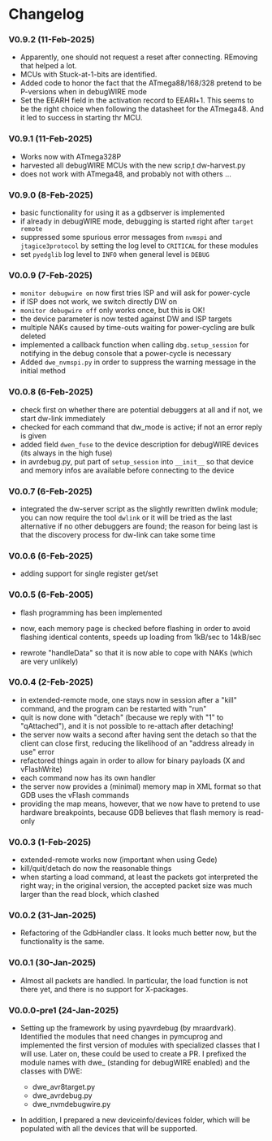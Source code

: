 # Changelog 

### V0.9.2 (11-Feb-2025)

- Apparently, one should not request a reset after connecting. REmoving that helped a lot. 
- MCUs with Stuck-at-1-bits are identified.
- Added code to honor the fact that the ATmega88/168/328 pretend to be P-versions when in debugWIRE mode
- Set the EEARH field in the activation record to EEARl+1. This seems to be the right choice when following the datasheet for the ATmega48. And it led to success in starting thr MCU.

### V0.9.1 (11-Feb-2025)

- Works now with ATmega328P
- harvested all debugWIRE MCUs with the new scrip‚t dw-harvest.py
- does not work with ATmega48, and probably not with others ...

### V0.9.0 (8-Feb-2025)

- basic functionality for using it as a gdbserver is implemented
- if already in debugWIRE mode, debugging is started right after `target remote`
- suppressed some spurious error messages from `nvmspi` and `jtagice3protocol` by setting the log level to `CRITICAL` for these modules
- set `pyedglib` log level to `INFO` when general level is `DEBUG`

### V0.0.9 (7-Feb-2025)

- `monitor debugwire on` now first tries ISP and will ask for power-cycle
- if ISP does not work, we switch directly DW on
- `monitor debugwire off`  only works once, but this is OK!
- the device parameter is now tested against DW and ISP targets
- multiple NAKs caused by time-outs waiting for power-cycling are bulk deleted
- implemented a callback function when calling `dbg.setup_session` for notifying in the debug console that a power-cycle is necessary
- Added `dwe_nvmspi.py` in order to suppress the warning message in the initial method

### V0.0.8 (6-Feb-2025)

- check first on whether there are potential debuggers at all and if not, we start dw-link immediately
- checked for each command that dw_mode is active; if not an error reply is given 
- added field `dwen_fuse` to the device description for debugWIRE devices (its always in the high fuse)
- in avrdebug.py, put part of `setup_session`  into `__init__` so that device and memory infos are available before connecting to the device

### V0.0.7 (6-Feb-2025)

- integrated the dw-server script as the slightly rewritten dwlink module; you can now require the tool `dwlink` or it will be tried as the last alternative if no other debuggers are found; the reason for being last is that the discovery process for dw-link can take some time

### V0.0.6 (6-Feb-2025)

- adding support for single register get/set

### V0.0.5 (6-Feb-2005)

- flash programming has been implemented
- now, each memory page is checked before flashing in order to avoid flashing identical contents, speeds up loading from 1kB/sec to 14kB/sec

- rewrote "handleData" so that it is now able to cope with NAKs (which are very unlikely)

### V0.0.4 (2-Feb-2025)

- in extended-remote mode, one stays now in session after a "kill"
  command, and the program can be restarted with "run"
- quit is now done with "detach" (because we reply with "1" to "qAttached"), and it is not possible to re-attach after detaching!
- the server now waits a second after having sent the detach so that
  the client can close first, reducing the likelihood of an "address
  already in use" error
- refactored things again in order to allow for binary payloads (X and
  vFlashWrite)
- each command now has its own handler
- the server now provides a (minimal) memory map in XML format so that GDB uses
  the vFlash commands
- providing the map means, however, that we now have to pretend to use hardware
  breakpoints, because GDB believes that flash memory is read-only

### V0.0.3 (1-Feb-2025)

- extended-remote works now (important when using Gede)
- kill/quit/detach do now the reasonable things
- when starting a load command, at least the packets got interpreted
  the right way; in the original version, the accepted packet size was
  much larger than the read block, which clashed

### V0.0.2 (31-Jan-2025)

- Refactoring of the GdbHandler class. It looks much better now, but the functionality is the same. 

### V0.0.1 (30-Jan-2025)

- Almost all packets are handled. In particular, the load function is not there yet, and there is no support for X-packages.

### V0.0.0-pre1 (24-Jan-2025)

- Setting up the framework by using pyavrdebug (by mraardvark). Identified the modules that need changes in pymcuprog and implemented the first version of modules with specialized classes that I will use. Later on, these could be used to create a PR. I prefixed the module names with dwe_ (standing for debugWIRE enabled) and the classes with DWE:
  - dwe_avr8target.py
  - dwe_avrdebug.py
  - dwe_nvmdebugwire.py

- In addition, I prepared a new deviceinfo/devices folder, which will be populated with all the devices that will be supported.


